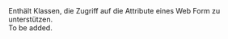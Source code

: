 <Namespace Name="Microsoft.PowerBI.AspNet.WebForms.UI.WebControls">
  <Docs>
    <summary>Enthält Klassen, die Zugriff auf die Attribute eines Web Form zu unterstützen.</summary> 
    <remarks>To be added.</remarks>
  </Docs>
</Namespace>

